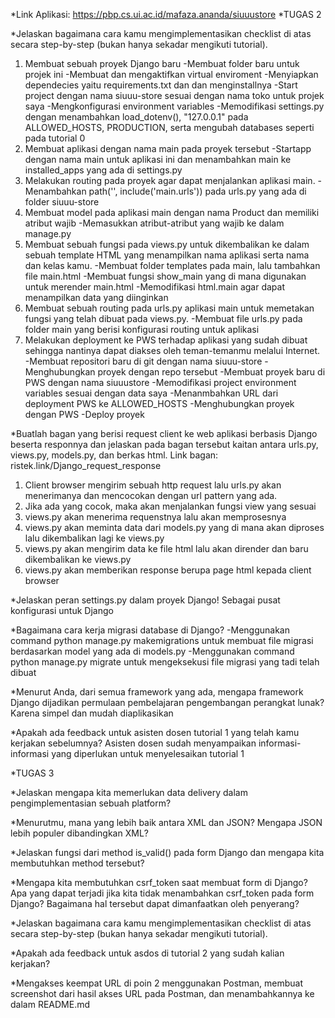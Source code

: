 *Link Aplikasi: https://pbp.cs.ui.ac.id/mafaza.ananda/siuuustore
*TUGAS 2

*Jelaskan bagaimana cara kamu mengimplementasikan checklist di atas secara step-by-step (bukan hanya sekadar mengikuti tutorial).
1. Membuat sebuah proyek Django baru
   -Membuat folder baru untuk projek ini
   -Membuat dan mengaktifkan virtual enviroment
   -Menyiapkan dependecies yaitu requirements.txt dan dan menginstallnya
   -Start project dengan nama siuuu-store sesuai dengan nama toko untuk projek saya
   -Mengkonfigurasi environment variables 
   -Memodifikasi settings.py dengan menambahkan load_dotenv(), "127.0.0.1" pada ALLOWED_HOSTS, PRODUCTION, serta mengubah databases seperti pada tutorial 0 
2. Membuat aplikasi dengan nama main pada proyek tersebut
   -Startapp dengan nama main untuk aplikasi ini dan menambahkan main ke installed_apps yang ada di settings.py
3.  Melakukan routing pada proyek agar dapat menjalankan aplikasi main.
    -Menambahkan path('', include('main.urls')) pada urls.py yang ada di folder siuuu-store
4. Membuat model pada aplikasi main dengan nama Product dan memiliki atribut wajib
    -Memasukkan atribut-atribut yang wajib ke dalam manage.py
5. Membuat sebuah fungsi pada views.py untuk dikembalikan ke dalam sebuah template HTML yang menampilkan nama aplikasi serta nama dan kelas kamu.
    -Membuat folder templates pada main, lalu tambahkan file main.html
    -Membuat fungsi show_main yang di mana digunakan untuk merender main.html
    -Memodifikasi html.main agar dapat menampilkan data yang diinginkan
6. Membuat sebuah routing pada urls.py aplikasi main untuk memetakan fungsi yang telah dibuat pada views.py.
    -Membuat file urls.py pada folder main yang berisi konfigurasi routing untuk aplikasi
7. Melakukan deployment ke PWS terhadap aplikasi yang sudah dibuat sehingga nantinya dapat diakses oleh teman-temanmu melalui Internet.
    -Membuat repositori baru di git dengan nama siuuu-store
    -Menghubungkan proyek dengan repo tersebut
    -Membuat proyek baru di PWS dengan nama siuuustore
    -Memodifikasi project environment variables sesuai dengan data saya
    -Menanmbahkan URL dari deployment PWS ke ALLOWED_HOSTS
    -Menghubungkan proyek dengan PWS
    -Deploy proyek 

*Buatlah bagan yang berisi request client ke web aplikasi berbasis Django beserta responnya dan jelaskan pada bagan tersebut kaitan antara urls.py, views.py, models.py, dan berkas html.
Link bagan: ristek.link/Django_request_response
1. Client browser mengirim sebuah http request lalu urls.py akan menerimanya dan mencocokan dengan url pattern yang ada.
2. Jika ada yang cocok, maka akan menjalankan fungsi view yang sesuai
3. views.py akan menerima requenstnya lalu akan memprosesnya
4. views.py akan meminta data dari models.py yang di mana akan diproses lalu dikembalikan lagi ke views.py 
5. views.py akan mengirim data ke file html lalu akan dirender dan baru dikembalikan ke views.py
6. views.py akan memberikan response berupa page html kepada client browser

*Jelaskan peran settings.py dalam proyek Django!
Sebagai pusat konfigurasi untuk Django

*Bagaimana cara kerja migrasi database di Django?
-Menggunakan command python manage.py makemigrations untuk membuat file migrasi berdasarkan model yang ada di models.py
-Menggunakan command python manage.py migrate untuk mengeksekusi file migrasi yang tadi telah dibuat

*Menurut Anda, dari semua framework yang ada, mengapa framework Django dijadikan permulaan pembelajaran pengembangan perangkat lunak?
Karena simpel dan mudah diaplikasikan

*Apakah ada feedback untuk asisten dosen tutorial 1 yang telah kamu kerjakan sebelumnya?
Asisten dosen sudah menyampaikan informasi-informasi yang diperlukan untuk menyelesaikan tutorial 1

*TUGAS 3

*Jelaskan mengapa kita memerlukan data delivery dalam pengimplementasian sebuah platform?

*Menurutmu, mana yang lebih baik antara XML dan JSON? Mengapa JSON lebih populer dibandingkan XML?

*Jelaskan fungsi dari method is_valid() pada form Django dan mengapa kita membutuhkan method tersebut?

*Mengapa kita membutuhkan csrf_token saat membuat form di Django? Apa yang dapat terjadi jika kita tidak menambahkan csrf_token pada form Django? Bagaimana hal tersebut dapat dimanfaatkan oleh penyerang?

*Jelaskan bagaimana cara kamu mengimplementasikan checklist di atas secara step-by-step (bukan hanya sekadar mengikuti tutorial).

*Apakah ada feedback untuk asdos di tutorial 2 yang sudah kalian kerjakan?

*Mengakses keempat URL di poin 2 menggunakan Postman, membuat screenshot dari hasil akses URL pada Postman, dan menambahkannya ke dalam README.md